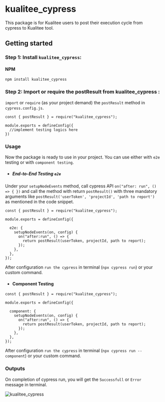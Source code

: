 # kualitee_cypress
This package is for Kualitee users to post their execution cycle from cypress to Kualitee tool.

## Getting started
### Step 1: Install `kualitee_cypress`:

#### NPM
```
npm install kualitee_cypress
```

### Step 2: Import or require the postResult from kualitee_cypress :
`import` or `require` (as your project demand) the `postResult` method in `cypress.config.js`.

```
const { postResult } = require("kualitee_cypress");

module.exports = defineConfig({
  //implement testing logics here
})
```

### Usage
Now the package is ready to use in your project. You can use either with `e2e` testing or with `component testing`.

- ##### End-to-End Testing `e2e`
Under your `setupNodeEvents` method, call cypress API `on("after: run", () => { })` and call the method with return `postResult()` with three mandatory arguments like `postResult('userToken', 'projectId', 'path to report')` as mentioned in the code snippet.

```
const { postResult } = require("kualitee_cypress");

module.exports = defineConfig({

  e2e: {
    setupNodeEvents(on, config) {
      on("after:run", () => {
        return postResult(userToken, projectId, path to report);
      });
    },
  },
});
```
After configuration `run the cypress` in terminal (`npx cypress run`) or your custom command.

- #### Component Testing
```
const { postResult } = require("kualitee_cypress");

module.exports = defineConfig({

  component: {
    setupNodeEvents(on, config) {
      on("after:run", () => {
        return postResult(userToken, projectId, path to report);
      });
    },
  },
});
```
After configuration `run the cypress` in terminal (`npx cypress run --component`) or your custom command.

### Outputs
On completion of cypress run, you will get the `Successfull` or `Error` message in terminal.

![kualitee_cypress](https://user-images.githubusercontent.com/48677205/228813255-e8f3c0a7-2f41-4743-a333-22b672a0541a.png)


